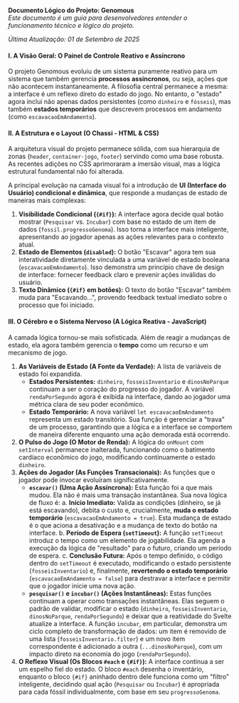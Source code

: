 **Documento Lógico do Projeto: Genomous**  
*Este documento é um guia para desenvolvedores entender o funcionamento técnico e lógico do projeto.*

*Última Atualização: 01 de Setembro de 2025*

#### **I. A Visão Geral: O Painel de Controle Reativo e Assíncrono**

O projeto Genomous evoluiu de um sistema puramente reativo para um sistema que também gerencia **processos assíncronos**, ou seja, ações que não acontecem instantaneamente. A filosofia central permanece a mesma: a interface é um reflexo direto do estado do jogo. No entanto, o "estado" agora inclui não apenas dados persistentes (como `dinheiro` e `fósseis`), mas também **estados temporários** que descrevem processos em andamento (como `escavacaoEmAndamento`).

#### **II. A Estrutura e o Layout (O Chassi \- HTML & CSS)**

A arquitetura visual do projeto permanece sólida, com sua hierarquia de zonas (`header`, `container-jogo`, `footer`) servindo como uma base robusta. As recentes adições no CSS aprimoraram a imersão visual, mas a lógica estrutural fundamental não foi alterada.

A principal evolução na camada visual foi a introdução de **UI (Interface do Usuário) condicional e dinâmica**, que responde a mudanças de estado de maneiras mais complexas:

1. **Visibilidade Condicional (`{#if}`):** A interface agora decide qual botão mostrar (`Pesquisar` vs. `Incubar`) com base no estado de um item de dados (`fossil.progressoGenoma`). Isso torna a interface mais inteligente, apresentando ao jogador apenas as ações relevantes para o contexto atual.  
2. **Estado de Elementos (`disabled`):** O botão "Escavar" agora tem sua interatividade diretamente vinculada a uma variável de estado booleana (`escavacaoEmAndamento`). Isso demonstra um princípio chave de design de interface: fornecer feedback claro e prevenir ações inválidas do usuário.  
3. **Texto Dinâmico (`{#if}` em botões):** O texto do botão "Escavar" também muda para "Escavando...", provendo feedback textual imediato sobre o processo que foi iniciado.

#### **III. O Cérebro e o Sistema Nervoso (A Lógica Reativa \- JavaScript)**

A camada lógica tornou-se mais sofisticada. Além de reagir a mudanças de estado, ela agora também gerencia o **tempo** como um recurso e um mecanismo de jogo.

1. **As Variáveis de Estado (A Fonte da Verdade):** A lista de variáveis de estado foi expandida.  
   * **Estados Persistentes:** `dinheiro`, `fosseisInventario` e `dinosNoParque` continuam a ser o coração do progresso do jogador. A variável `rendaPorSegundo` agora é exibida na interface, dando ao jogador uma métrica clara de seu poder econômico.  
   * **Estado Temporário:** A nova variável `let escavacaoEmAndamento` representa um estado transitório. Sua função é gerenciar a "trava" de um processo, garantindo que a lógica e a interface se comportem de maneira diferente enquanto uma ação demorada está ocorrendo.  
2. **O Pulso do Jogo (O Motor de Renda):** A lógica do `onMount` com `setInterval` permanece inalterada, funcionando como o batimento cardíaco econômico do jogo, modificando continuamente o estado `dinheiro`.  
3. **Ações do Jogador (As Funções Transacionais):** As funções que o jogador pode invocar evoluíram significativamente.  
   * **`escavar()` (Uma Ação Assíncrona):** Esta função foi a que mais mudou. Ela não é mais uma transação instantânea. Sua nova lógica de fluxo é: a. **Início Imediato:** Valida as condições (dinheiro, se já está escavando), debita o custo e, crucialmente, **muda o estado temporário** (`escavacaoEmAndamento = true`). Esta mudança de estado é o que aciona a desativação e a mudança de texto do botão na interface. b. **Período de Espera (`setTimeout`):** A função `setTimeout` introduz o tempo como um elemento de jogabilidade. Ela agenda a execução da lógica de "resultado" para o futuro, criando um período de espera. c. **Conclusão Futura:** Após o tempo definido, o código dentro do `setTimeout` é executado, modificando o estado persistente (`fosseisInventario`) e, finalmente, **revertendo o estado temporário** (`escavacaoEmAndamento = false`) para destravar a interface e permitir que o jogador inicie uma nova ação.  
   * **`pesquisar()` e `incubar()` (Ações Instantâneas):** Estas funções continuam a operar como transações instantâneas. Elas seguem o padrão de validar, modificar o estado (`dinheiro`, `fosseisInventario`, `dinosNoParque`, `rendaPorSegundo`) e deixar que a reatividade do Svelte atualize a interface. A função `incubar`, em particular, demonstra um ciclo completo de transformação de dados: um item é removido de uma lista (`fosseisInventario.filter`) e um novo item correspondente é adicionado a outra (`...dinosNoParque`), com um impacto direto na economia do jogo (`rendaPorSegundo`).  
4. **O Reflexo Visual (Os Blocos `#each` e `{#if}`):** A interface continua a ser um espelho fiel do estado. O bloco `#each` desenha o inventário, enquanto o bloco `{#if}` aninhado dentro dele funciona como um "filtro" inteligente, decidindo qual ação (`Pesquisar` ou `Incubar`) é apropriada para cada fóssil individualmente, com base em seu `progressoGenoma`.

